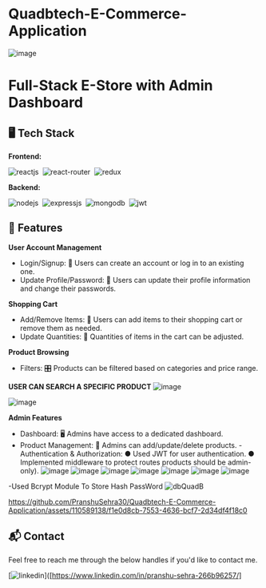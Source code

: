 




# Quadbtech-E-Commerce-Application

![image](https://github.com/PranshuSehra30/Quadbtech-E-Commerce-Application/assets/110589138/c59e75d5-2ec1-4201-befc-541a81e6a768)

# Full-Stack E-Store with Admin Dashboard 



## 🖥️ Tech Stack
**Frontend:**

![reactjs](https://img.shields.io/badge/React-20232A?style=for-the-badge&logo=react&logoColor=61DAFB)&nbsp;
![react-router](https://img.shields.io/badge/React_Router-CA4245?style=for-the-badge&logo=react-router&logoColor=white)&nbsp;
![redux](https://img.shields.io/badge/Redux-593D88?style=for-the-badge&logo=redux&logoColor=white)&nbsp;


**Backend:**

![nodejs](https://img.shields.io/badge/Node.js-43853D?style=for-the-badge&logo=node.js&logoColor=white)&nbsp;
![expressjs](https://img.shields.io/badge/Express.js-000000?style=for-the-badge&logo=express&logoColor=white)&nbsp;
![mongodb](https://img.shields.io/badge/MongoDB-4EA94B?style=for-the-badge&logo=mongodb&logoColor=white)&nbsp;
![jwt](	https://img.shields.io/badge/JWT-000000?style=for-the-badge&logo=JSON%20web%20tokens&logoColor=white)&nbsp;



## 🚀 Features

**User Account Management**
- Login/Signup: 🚪 Users can create an account or log in to an existing one.
- Update Profile/Password: 🔐 Users can update their profile information and change their passwords.
  

  
**Shopping Cart**
- Add/Remove Items: 🛒 Users can add items to their shopping cart or remove them as needed.
- Update Quantities: 🔢 Quantities of items in the cart can be adjusted.
  

  

  
**Product Browsing**

- Filters: 🎛️ Products can be filtered based on categories and price range.
  
  
**USER CAN SEARCH A SPECIFIC PRODUCT**
![image](https://github.com/PranshuSehra30/Quadbtech-E-Commerce-Application/assets/110589138/27bfe8c0-22f0-4bca-9ef7-c227a1a5ef03)

![image](https://github.com/PranshuSehra30/Quadbtech-E-Commerce-Application/assets/110589138/faa91049-de9e-4d30-a300-4408d254e341)



  




  
**Admin Features**
- Dashboard: 🖥️ Admins have access to a dedicated dashboard.
- Product Management: 📝 Admins can add/update/delete products.
-Authentication & Authorization:
● Used JWT for user authentication.
● Implemented middleware to protect routes 
products should be admin-only).
![image](https://github.com/PranshuSehra30/Quadbtech-E-Commerce-Application/assets/110589138/534f5209-f715-4ef7-96db-b951ef2d0f0d)
![image](https://github.com/PranshuSehra30/Quadbtech-E-Commerce-Application/assets/110589138/37864b92-f024-459b-97c5-1cfc83733717)
![image](https://github.com/PranshuSehra30/Quadbtech-E-Commerce-Application/assets/110589138/b58f3d37-514b-47ca-9487-66d9877f6714)
![image](https://github.com/PranshuSehra30/Quadbtech-E-Commerce-Application/assets/110589138/6d5cdac5-0a53-4a4f-87fe-3b6ed137b2ed)
![image](https://github.com/PranshuSehra30/Quadbtech-E-Commerce-Application/assets/110589138/906ed5d8-ceb4-4d4c-9a8b-edab24fbec77)
![image](https://github.com/PranshuSehra30/Quadbtech-E-Commerce-Application/assets/110589138/26a867f4-9ebe-4984-b42d-184d27cfa155)
![image](https://github.com/PranshuSehra30/Quadbtech-E-Commerce-Application/assets/110589138/f04e39af-3267-452d-a3d7-1bef805e5361)

-Used Bcrypt Module To Store Hash PassWord 
![dbQuadB](https://github.com/PranshuSehra30/Quadbtech-E-Commerce-Application/assets/110589138/6ae2c53b-2b36-4410-b26a-dcf118b5d811)

https://github.com/PranshuSehra30/Quadbtech-E-Commerce-Application/assets/110589138/f1e0d8cb-7553-4636-bcf7-2d34df4f18c0


<h2>📬 Contact</h2>

Feel free to reach me through the below handles if you'd like to contact me.

[![linkedin](https://img.shields.io/badge/LinkedIn-0077B5?style=for-the-badge&logo=linkedin&logoColor=white)]([https://www.linkedin.com/in/pranshu-sehra-266b96257/]
